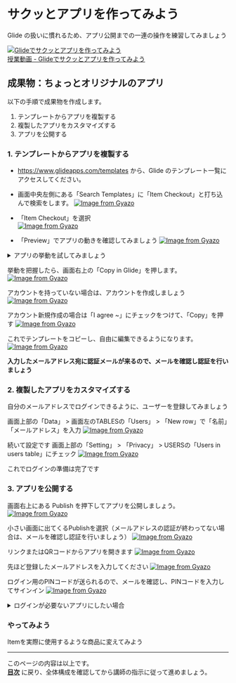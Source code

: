 # サクッとアプリを作ってみよう

Glide の扱いに慣れるため、アプリ公開までの一連の操作を練習してみましょう

[![Glideでサクッとアプリを作ってみよう](https://img.youtube.com/vi/w2D1RLLNJwY/0.jpg)](https://www.youtube.com/watch?v=w2D1RLLNJwY)  
[授業動画 - Glideでサクッとアプリを作ってみよう](https://www.youtube.com/watch?v=w2D1RLLNJwY)

## 成果物：ちょっとオリジナルのアプリ

以下の手順で成果物を作成します。

1. テンプレートからアプリを複製する
2. 複製したアプリをカスタマイズする
3. アプリを公開する

### 1. テンプレートからアプリを複製する

- https://www.glideapps.com/templates から、Glide のテンプレート一覧にアクセスしてください。

- 画面中央左側にある「Search Templates」に「Item Checkout」と打ち込んで検索をします。
[![Image from Gyazo](https://i.gyazo.com/4576ab2fa9e014a684ed132ab9975a29.png)](https://gyazo.com/4576ab2fa9e014a684ed132ab9975a29)

- 「Item Checkout」を選択  
[![Image from Gyazo](https://i.gyazo.com/aba695c6c11627f90ea6a6f2bb4c1380.png)](https://gyazo.com/aba695c6c11627f90ea6a6f2bb4c1380)

- 「Preview」でアプリの動きを確認してみましょう
[![Image from Gyazo](https://i.gyazo.com/495ad1f1e37a7724c712ac505996b1d1.png)](https://gyazo.com/495ad1f1e37a7724c712ac505996b1d1)

<details>
<summary>アプリの挙動を試してみましょう</summary>
商品一覧

[![Image from Gyazo](https://i.gyazo.com/02f0dab4cd5420b46171b03aa2180819.png)](https://gyazo.com/02f0dab4cd5420b46171b03aa2180819)

画面右上からログインユーザーの切り替え（プレビューのみの機能）

[![Image from Gyazo](https://i.gyazo.com/54d44df2e59601bfc67a94a06e862641.png)](https://gyazo.com/54d44df2e59601bfc67a94a06e862641)

商品とログインユーザーの管理画面
[![Image from Gyazo](https://i.gyazo.com/7a39dae26c7ad024590f16a200e53aec.png)](https://gyazo.com/7a39dae26c7ad024590f16a200e53aec)

「View data」からデータを確認
[![Image from Gyazo](https://i.gyazo.com/48349be8f2debae0620e9a94721fab66.png)](https://gyazo.com/48349be8f2debae0620e9a94721fab66)

「Item」から商品を選択し数量を入力し、「Submit」を押すと、数量が再計算される
[![Image from Gyazo](https://i.gyazo.com/0020583770cf86f32f86242c616be4c1.png)](https://gyazo.com/0020583770cf86f32f86242c616be4c1)
[![Image from Gyazo](https://i.gyazo.com/533e7dbbda1fe760d3215e4d43fbcb1a.png)](https://gyazo.com/533e7dbbda1fe760d3215e4d43fbcb1a)
[![Image from Gyazo](https://i.gyazo.com/3830e3faca8459e52de3036f16ef79a8.png)](https://gyazo.com/3830e3faca8459e52de3036f16ef79a8)
</details>

挙動を把握したら、画面右上の「Copy in Glide」を押します。
[![Image from Gyazo](https://i.gyazo.com/346ad7eeed672730eaf4a2bd8400b725.png)](https://gyazo.com/346ad7eeed672730eaf4a2bd8400b725)

アカウントを持っていない場合は、アカウントを作成しましょう
[![Image from Gyazo](https://i.gyazo.com/ced10beb14dace486463416306b19890.png)](https://gyazo.com/ced10beb14dace486463416306b19890)

アカウント新規作成の場合は「I agree ~」にチェックをつけて、「Copy」を押す
[![Image from Gyazo](https://i.gyazo.com/5bf69057469773dc0cc7f5b673e920ad.png)](https://gyazo.com/5bf69057469773dc0cc7f5b673e920ad)

これでテンプレートをコピーし、自由に編集できるようになります。
[![Image from Gyazo](https://i.gyazo.com/51639a56244bae9010214df4e66fd6b2.png)](https://gyazo.com/51639a56244bae9010214df4e66fd6b2)

**入力したメールアドレス宛に認証メールが来るので、メールを確認し認証を行いましょう**

### 2. 複製したアプリをカスタマイズする
自分のメールアドレスでログインできるように、ユーザーを登録してみましょう

画面上部の「Data」 > 画面左のTABLESの「Users」 > 「New row」で「名前」「メールアドレス」を入力
[![Image from Gyazo](https://i.gyazo.com/733010d0d33eb8bf37e3e751fca67665.png)](https://gyazo.com/733010d0d33eb8bf37e3e751fca67665)

続いて設定です
画面上部の「Setting」 > 「Privacy」 > USERSの「Users in users table」にチェック
[![Image from Gyazo](https://i.gyazo.com/5f34c0b71f6bd975e2bcbc0b0039e4d3.png)](https://gyazo.com/5f34c0b71f6bd975e2bcbc0b0039e4d3)

これでログインの準備は完了です

### 3. アプリを公開する
画面右上にある Publish を押下してアプリを公開しましょう。
[![Image from Gyazo](https://i.gyazo.com/51639a56244bae9010214df4e66fd6b2.png)](https://gyazo.com/51639a56244bae9010214df4e66fd6b2)

小さい画面に出てくるPublishを選択（メールアドレスの認証が終わってない場合は、メールを確認し認証を行いましょう）
[![Image from Gyazo](https://i.gyazo.com/ca6969649d9d82bbde23ab95f90f4b06.png)](https://gyazo.com/ca6969649d9d82bbde23ab95f90f4b06)

リンクまたはQRコードからアプリを開きます
[![Image from Gyazo](https://i.gyazo.com/679cf85b85db773f320a3c2a492d2fab.png)](https://gyazo.com/679cf85b85db773f320a3c2a492d2fab)


先ほど登録したメールアドレスを入力してください
[![Image from Gyazo](https://i.gyazo.com/4dc242e605ca8e7c00eaa74fa544f2b7.png)](https://gyazo.com/4dc242e605ca8e7c00eaa74fa544f2b7)

ログイン用のPINコードが送られるので、メールを確認し、PINコードを入力してサインイン
[![Image from Gyazo](https://i.gyazo.com/a52f367a765fbe7ed55dddeaf1747aa6.png)](https://gyazo.com/a52f367a765fbe7ed55dddeaf1747aa6)

<details>
<summary>ログインが必要ないアプリにしたい場合</summary>
今回の例では、ログインが前提のアプリですが、ログインなしで誰でも自由にアプリを使えるようにしたい場合は以下のように設定をします

[![Image from Gyazo](https://i.gyazo.com/f253db5484a9531c8f39be6a3d3a13b4.png)](https://gyazo.com/f253db5484a9531c8f39be6a3d3a13b4)
</details>


### やってみよう
Itemを実際に使用するような商品に変えてみよう

---

このページの内容は以上です。  
**[目次](./README.md)** に戻り、全体構成を確認してから講師の指示に従って進めましょう。
